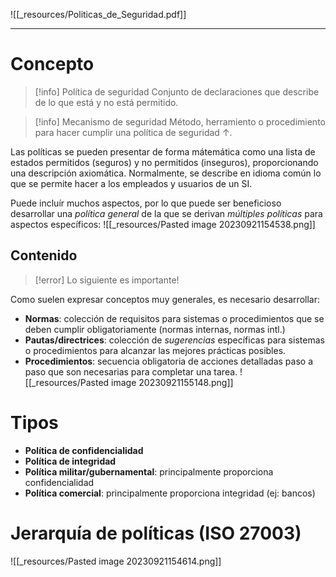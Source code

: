 ![[_resources/Politicas_de_Seguridad.pdf]]

---

# Concepto
> [!info] Política de seguridad
> Conjunto de declaraciones que describe de lo que está y no está permitido.

> [!info] Mecanismo de seguridad
> Método, herramiento o procedimiento para hacer cumplir una política de seguridad ↑.


Las políticas se pueden presentar de forma mátemática como una lista de estados permitidos (seguros) y no permitidos (inseguros), proporcionando una descripción axiomática. Normalmente, se describe en idioma común lo que se permite hacer a los empleados y usuarios de un SI.

Puede incluír muchos aspectos, por lo que puede ser beneficioso desarrollar una *política general* de la que se derivan *múltiples políticas* para aspectos específicos:
![[_resources/Pasted image 20230921154538.png]]
## Contenido
> [!error] Lo siguiente es importante!

Como suelen expresar conceptos muy generales, es necesario desarrollar:
- **Normas**: colección de requisitos para sistemas o procedimientos que se deben cumplir obligatoriamente (normas internas, normas intl.)
- **Pautas/directrices**: colección de *sugerencias* específicas para sistemas o procedimientos para alcanzar las mejores prácticas posibles.
- **Procedimientos**: secuencia obligatoria de acciones detalladas paso a paso que son necesarias para completar una tarea.
![[_resources/Pasted image 20230921155148.png]]

# Tipos
- **Política de confidencialidad**
- **Política de integridad**
- **Política militar/gubernamental**: principalmente proporciona confidencialidad
- **Política comercial**: principalmente proporciona integridad (ej: bancos)

# Jerarquía de políticas (ISO 27003)
![[_resources/Pasted image 20230921154614.png]]